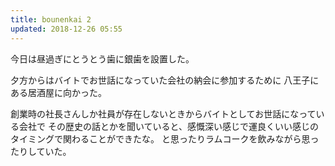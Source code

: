 ```yaml
---
title: bounenkai 2
updated: 2018-12-26 05:55
---
```

今日は昼過ぎにとうとう歯に銀歯を設置した。

夕方からはバイトでお世話になっていた会社の納会に参加するために
八王子にある居酒屋に向かった。

創業時の社長さんしか社員が存在しないときからバイトとしてお世話になっている会社で
その歴史の話とかを聞いていると、感慨深い感じで運良くいい感じのタイミングで関わることができたな。
と思ったりラムコークを飲みながら思ったりしていた。
